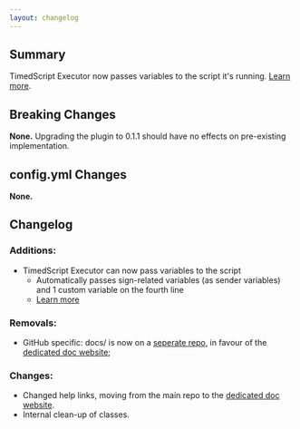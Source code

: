 ```yaml
---
layout: changelog
---
```

## Summary
TimedScript Executor now passes variables to the script it's running. [Learn more](https://coastersigns.github.io/signs/timedscript.html).

## Breaking Changes
**None.** Upgrading the plugin to 0.1.1 should have no effects on pre-existing implementation.

## config.yml Changes
**None.**

## Changelog
### Additions:
- TimedScript Executor can now pass variables to the script
  - Automatically passes sign-related variables (as sender variables) and 1 custom variable on the fourth line
  - [Learn more](https://coastersigns.github.io/signs/timedscript.html)

### Removals:
- GitHub specific: docs/ is now on a [seperate repo](https://github.com/CoasterSigns/coastersigns.github.io/), in favour of the [dedicated doc website](https://coastersigns.github.io/);

### Changes:
- Changed help links, moving from the main repo to the [dedicated doc website](https://coastersigns.github.io/).
- Internal clean-up of classes.